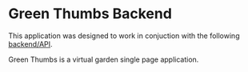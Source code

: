 
# Green Thumbs Backend

This application was designed to work in conjuction with the following [backend/API](https://github.com/andresanunezt/virtual-garden-backend).

Green Thumbs is a virtual garden single page application. 